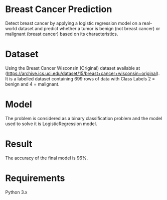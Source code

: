 # Breast Cancer Prediction
Detect breast cancer by applying a logistic regression model on a real-world dataset and predict whether a tumor is benign (not breast cancer) or malignant (breast cancer) based on its characteristics.

# Dataset
Using the Breast Cancer Wisconsin (Original) dataset available at (https://archive.ics.uci.edu/dataset/15/breast+cancer+wisconsin+original). It is a labelled dataset containing 699 rows of data with Class Labels 2 = benign and 4 = malignant.

# Model
The problem is considered as a binary classification problem and the model used to solve it is LogisticRegression model.

# Result
The accuracy of the final model is 96%.

# Requirements
Python 3.x
